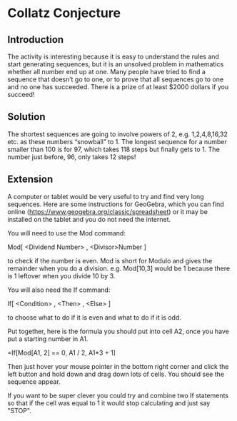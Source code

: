 # Collatz Conjecture

## Introduction

The activity is interesting because it is easy to understand the rules and start generating sequences, but it
is an unsolved problem in mathematics whether all number end up at one. Many people have tried to find
a sequence that doesn’t go to one, or to prove that all sequences go to one and no one has succeeded.
There is a prize of at least $2000 dollars if you succeed!  

## Solution

The shortest sequences are going to involve powers of 2, e.g. 1,2,4,8,16,32 etc. as these numbers
“snowball” to 1. The longest sequence for a number smaller than 100 is for 97, which takes 118 steps but
finally gets to 1. The number just before, 96, only takes 12 steps!



## Extension

A computer or tablet would be very useful to try and find very long sequences. Here are some instructions for GeoGebra, which you can find online (https://www.geogebra.org/classic/spreadsheet) or it may be installed on the tablet and you do not need the internet.  

You will need to use the Mod command:   

Mod[ &lt;Dividend Number&gt; , &lt;Divisor&gt;Number ]


to check if the number is even. Mod is short for Modulo and gives the remainder when you do a division.
e.g. Mod[10,3] would be 1 because there is 1 leftover when you divide 10 by 3.  

You will also need the If command:  

If[ &lt;Condition&gt; , &lt;Then&gt; , &lt;Else&gt; ]


to choose what to do if it is even and what to do if it is odd.  

Put together, here is the formula you should put into cell A2, once you have put a starting number in A1.  

=If[Mod[A1, 2] == 0, A1 / 2, A1*3 + 1]  

Then just hover your mouse pointer in the bottom right corner and click the left button and hold down and
drag down lots of cells. You should see the sequence appear.  

If you want to be super clever you could try and combine two If statements so that if the cell was equal to 1 it would stop calculating and just say "STOP".
